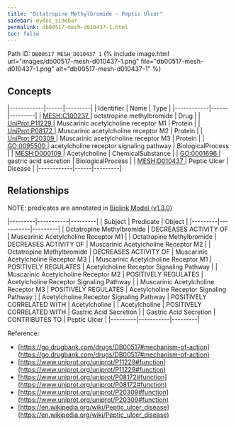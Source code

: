 ```yaml
---
title: "Octatropine Methylbromide - Peptic Ulcer"
sidebar: mydoc_sidebar
permalink: db00517-mesh-d010437-1.html
toc: false 
---
```



Path ID: `DB00517_MESH_D010437_1`
{% include image.html url="images/db00517-mesh-d010437-1.png" file="db00517-mesh-d010437-1.png" alt="db00517-mesh-d010437-1" %}

## Concepts

|------------|------|---------|
| Identifier | Name | Type    |
|------------|------|---------|
| <a href="https://identifiers.org/MESH:C100237">MESH:C100237 </a> | octatropine methylbromide | Drug |
| <a href="https://identifiers.org/UniProt:P11229">UniProt:P11229 </a> | Muscarinic acetylcholine receptor M1 | Protein |
| <a href="https://identifiers.org/UniProt:P08172">UniProt:P08172 </a> | Muscarinic acetylcholine receptor M2 | Protein |
| <a href="https://identifiers.org/UniProt:P20309">UniProt:P20309 </a> | Muscarinic acetylcholine receptor M3 | Protein |
| <a href="https://identifiers.org/GO:0095500">GO:0095500 </a> | acetylcholine receptor signaling pathway | BiologicalProcess |
| <a href="https://identifiers.org/MESH:D000109">MESH:D000109 </a> | Acetylcholine | ChemicalSubstance |
| <a href="https://identifiers.org/GO:0001696">GO:0001696 </a> | gastric acid secretion | BiologicalProcess |
| <a href="https://identifiers.org/MESH:D010437">MESH:D010437 </a> | Peptic Ulcer | Disease |
|------------|------|---------|

## Relationships


NOTE: predicates are annotated in <a href="https://github.com/biolink/biolink-model/releases/tag/v1.3.0">Biolink Model (v1.3.0)</a>

|---------|-----------|---------|
| Subject | Predicate | Object  |
|---------|-----------|---------|
| Octatropine Methylbromide | DECREASES ACTIVITY OF | Muscarinic Acetylcholine Receptor M1 |
| Octatropine Methylbromide | DECREASES ACTIVITY OF | Muscarinic Acetylcholine Receptor M2 |
| Octatropine Methylbromide | DECREASES ACTIVITY OF | Muscarinic Acetylcholine Receptor M3 |
| Muscarinic Acetylcholine Receptor M1 | POSITIVELY REGULATES | Acetylcholine Receptor Signaling Pathway |
| Muscarinic Acetylcholine Receptor M2 | POSITIVELY REGULATES | Acetylcholine Receptor Signaling Pathway |
| Muscarinic Acetylcholine Receptor M3 | POSITIVELY REGULATES | Acetylcholine Receptor Signaling Pathway |
| Acetylcholine Receptor Signaling Pathway | POSITIVELY CORRELATED WITH | Acetylcholine |
| Acetylcholine | POSITIVELY CORRELATED WITH | Gastric Acid Secretion |
| Gastric Acid Secretion | CONTRIBUTES TO | Peptic Ulcer |
|---------|-----------|---------|

Reference: 
  - [https://go.drugbank.com/drugs/DB00517#mechanism-of-action](https://go.drugbank.com/drugs/DB00517#mechanism-of-action)
  - [https://www.uniprot.org/uniprot/P11229#function](https://www.uniprot.org/uniprot/P11229#function)
  - [https://www.uniprot.org/uniprot/P08172#function](https://www.uniprot.org/uniprot/P08172#function)
  - [https://www.uniprot.org/uniprot/P20309#function](https://www.uniprot.org/uniprot/P20309#function)
  - [https://en.wikipedia.org/wiki/Peptic_ulcer_disease](https://en.wikipedia.org/wiki/Peptic_ulcer_disease)
